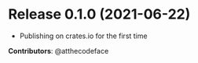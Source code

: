 # Release 0.1.0 (2021-06-22)

- Publishing on crates.io for the first time

**Contributors**: @atthecodeface

